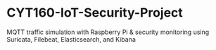 # CYT160-IoT-Security-Project
MQTT traffic simulation with Raspberry Pi &amp; security monitoring using Suricata, Filebeat, Elasticsearch, and Kibana
